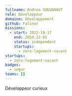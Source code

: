 ```yaml
---
fullname: Andrea GUEUGNAUT
role: Développeur
domaine: Développement
github: Falinor
missions:
  - start: 2022-10-17
    end: 2024-12-01
    status: independent
    startups:
      - zero-logement-vacant
startups:
  - zero-logement-vacant
badges:
  - segur
teams: []
---
```

Développeur curieux
